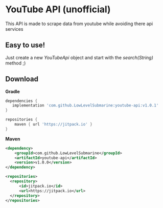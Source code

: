# YouTube API (unofficial)
This API is made to scrape data from youtube while avoiding there api services

## Easy to use!
Just create a new *YouTubeApi* object and start with the *search(String)* method ;)

## Download

**Gradle**
```gradle
dependencies {
   implementation 'com.github.LowLevelSubmarine:youtube-api:v1.0.1'
}

repositories {
    maven { url 'https://jitpack.io' }
}
```

**Maven**
```xml
<dependency>
    <groupId>com.github.LowLevelSubmarine</groupId>
    <artifactId>youtube-api</artifactId>
    <version>v1.0.0</version>
</dependency>
```
```xml
<repositories>
  <repository>
      <id>jitpack.io</id>
      <url>https://jitpack.io</url>
  </repository>
</repositories>
```
